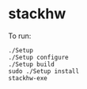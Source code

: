# stackhw

To run:

```
./Setup
./Setup configure
./Setup build
sudo ./Setup install
stackhw-exe
```